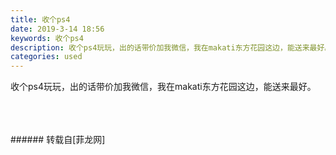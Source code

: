 ```yaml
---
title: 收个ps4
date: 2019-3-14 18:56
keywords: 收个ps4
description: 收个ps4玩玩，出的话带价加我微信，我在makati东方花园这边，能送来最好。
categories: used
---
```

<td class="t_f" id="postmessage_3225617">

收个ps4玩玩，出的话带价加我微信，我在makati东方花园这边，能送来最好。<br/>
<br/>
<img alt="" border="0" class="zoom" data-cf-modified-649caca3170b621b5e70400d-="" file="http://www.flw.ph/data/appbyme/upload/image/201903/14/YTbDbQRhVUln.jpg" id="aimg_WN67R" lazyloadthumb="1" onclick="" onmouseover="" src="http://www.flw.ph/data/appbyme/upload/image/201903/14/YTbDbQRhVUln.jpg"/><br/>
<br/>
<br/>
</td>
###### 转载自[菲龙网]